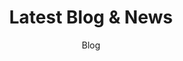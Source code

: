---
title: "Latest Blog & News"
subtitle: "Blog"
posts:
  - title: "The Beast Team Around And How We Make It Work"
    excerpt: "Rapidiously myocardinate cross-platform intellectual capital model. Appropriately create interactive infrastructures"
    content: "Rapidiously myocardinate cross-platform intellectual capital model. Appropriately create interactive infrastructures"
    image: "/assets/img/blog/blog_1_1.jpg"
    author: "Admin"
    date: "2025-04-12T00:00:00.000Z"
    category: "Construction"
  - title: "One Of The World's Largest Passive House Buildings Construction"
    excerpt: "Rapidiously myocardinate cross-platform intellectual capital model. Appropriately create interactive infrastructures"
    content: "Rapidiously myocardinate cross-platform intellectual capital model. Appropriately create interactive infrastructures"
    image: "/assets/img/blog/blog_1_2.jpg"
    author: "Admin"
    date: "2025-03-16T00:00:00.000Z"
    category: "Construction"
---